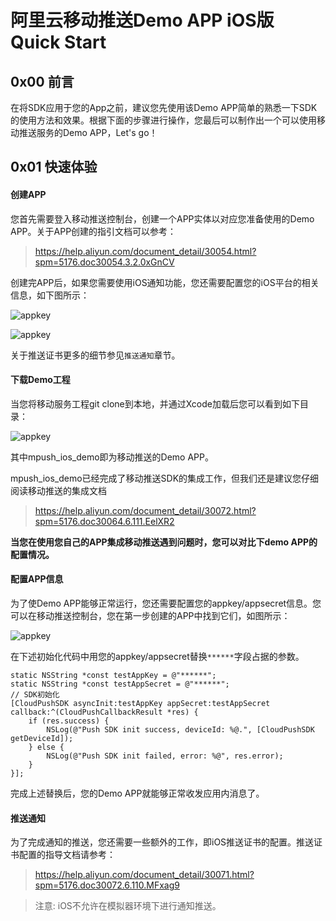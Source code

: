 # 阿里云移动推送Demo APP iOS版 Quick Start

## 0x00 前言
在将SDK应用于您的App之前，建议您先使用该Demo APP简单的熟悉一下SDK的使用方法和效果。根据下面的步骤进行操作，您最后可以制作出一个可以使用移动推送服务的Demo APP，Let's go！

## 0x01 快速体验

#### 创建APP

您首先需要登入移动推送控制台，创建一个APP实体以对应您准备使用的Demo APP。关于APP创建的指引文档可以参考：

>https://help.aliyun.com/document_detail/30054.html?spm=5176.doc30054.3.2.0xGnCV

创建完APP后，如果您需要使用iOS通知功能，您还需要配置您的iOS平台的相关信息，如下图所示：

![appkey](http://test-bucket-lingbo.oss-cn-hangzhou.aliyuncs.com/mpush4.png)

![appkey](http://test-bucket-lingbo.oss-cn-hangzhou.aliyuncs.com/mpush5.png)

关于推送证书更多的细节参见`推送通知`章节。

#### 下载Demo工程

当您将移动服务工程git clone到本地，并通过Xcode加载后您可以看到如下目录：

![appkey](http://test-bucket-lingbo.oss-cn-hangzhou.aliyuncs.com/mpush1.png)

其中mpush_ios_demo即为移动推送的Demo APP。

mpush_ios_demo已经完成了移动推送SDK的集成工作，但我们还是建议您仔细阅读移动推送的集成文档

>https://help.aliyun.com/document_detail/30072.html?spm=5176.doc30064.6.111.EelXR2

**当您在使用您自己的APP集成移动推送遇到问题时，您可以对比下demo APP的配置情况。**

#### 配置APP信息

为了使Demo APP能够正常运行，您还需要配置您的appkey/appsecret信息。您可以在移动推送控制台，您在第一步创建的APP中找到它们，如图所示：

![appkey](http://test-bucket-lingbo.oss-cn-hangzhou.aliyuncs.com/mpush2.png)

在下述初始化代码中用您的appkey/appsecret替换`******`字段占据的参数。

```
static NSString *const testAppKey = @"******";
static NSString *const testAppSecret = @"******";
// SDK初始化
[CloudPushSDK asyncInit:testAppKey appSecret:testAppSecret callback:^(CloudPushCallbackResult *res) {
    if (res.success) {
        NSLog(@"Push SDK init success, deviceId: %@.", [CloudPushSDK getDeviceId]);
    } else {
        NSLog(@"Push SDK init failed, error: %@", res.error);
    }
}];
```

完成上述替换后，您的Demo APP就能够正常收发应用内消息了。

#### 推送通知

为了完成通知的推送，您还需要一些额外的工作，即iOS推送证书的配置。推送证书配置的指导文档请参考：

>https://help.aliyun.com/document_detail/30071.html?spm=5176.doc30072.6.110.MFxag9

> 注意: iOS不允许在模拟器环境下进行通知推送。

